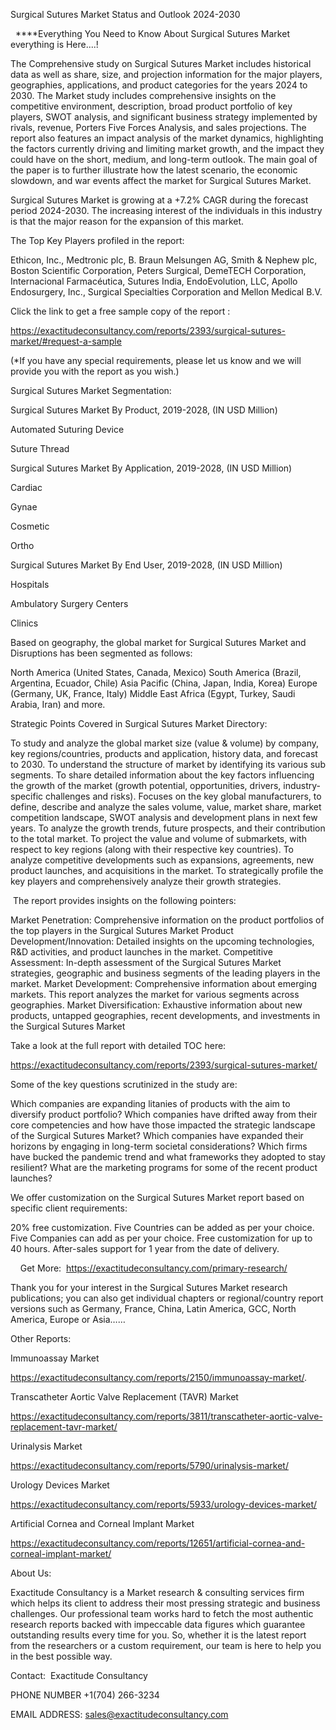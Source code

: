 Surgical Sutures Market Status and Outlook 2024-2030

  ****Everything You Need to Know About Surgical Sutures Market everything is Here....!

The Comprehensive study on Surgical Sutures Market includes historical data as well as share, size, and projection information for the major players, geographies, applications, and product categories for the years 2024 to 2030. The Market study includes comprehensive insights on the competitive environment, description, broad product portfolio of key players, SWOT analysis, and significant business strategy implemented by rivals, revenue, Porters Five Forces Analysis, and sales projections. The report also features an impact analysis of the market dynamics, highlighting the factors currently driving and limiting market growth, and the impact they could have on the short, medium, and long-term outlook. The main goal of the paper is to further illustrate how the latest scenario, the economic slowdown, and war events affect the market for Surgical Sutures Market.

Surgical Sutures Market is growing at a +7.2% CAGR during the forecast period 2024-2030. The increasing interest of the individuals in this industry is that the major reason for the expansion of this market.

The Top Key Players profiled in the report: 

Ethicon, Inc., Medtronic plc, B. Braun Melsungen AG, Smith & Nephew plc, Boston Scientific Corporation, Peters Surgical, DemeTECH Corporation, Internacional Farmacéutica, Sutures India, EndoEvolution, LLC, Apollo Endosurgery, Inc., Surgical Specialties Corporation and Mellon Medical B.V.

Click the link to get a free sample copy of the report :

https://exactitudeconsultancy.com/reports/2393/surgical-sutures-market/#request-a-sample

(*If you have any special requirements, please let us know and we will provide you with the report as you wish.)

Surgical Sutures Market Segmentation:

Surgical Sutures Market By Product, 2019-2028, (IN USD Million)

Automated Suturing Device

Suture Thread

Surgical Sutures Market By Application, 2019-2028, (IN USD Million)

Cardiac

Gynae

Cosmetic

Ortho

Surgical Sutures Market By End User, 2019-2028, (IN USD Million)

Hospitals

Ambulatory Surgery Centers

Clinics

Based on geography, the global market for Surgical Sutures Market and Disruptions has been segmented as follows:

North America (United States, Canada, Mexico)
South America (Brazil, Argentina, Ecuador, Chile)
Asia Pacific (China, Japan, India, Korea)
Europe (Germany, UK, France, Italy)
Middle East Africa (Egypt, Turkey, Saudi Arabia, Iran) and more.

Strategic Points Covered in Surgical Sutures Market Directory:

To study and analyze the global market size (value & volume) by company, key regions/countries, products and application, history data, and forecast to 2030.
To understand the structure of market by identifying its various sub segments.
To share detailed information about the key factors influencing the growth of the market (growth potential, opportunities, drivers, industry-specific challenges and risks).
Focuses on the key global manufacturers, to define, describe and analyze the sales volume, value, market share, market competition landscape, SWOT analysis and development plans in next few years.
To analyze the growth trends, future prospects, and their contribution to the total market.
To project the value and volume of submarkets, with respect to key regions (along with their respective key countries).
To analyze competitive developments such as expansions, agreements, new product launches, and acquisitions in the market.
To strategically profile the key players and comprehensively analyze their growth strategies.

 The report provides insights on the following pointers:

Market Penetration: Comprehensive information on the product portfolios of the top players in the Surgical Sutures Market
Product Development/Innovation: Detailed insights on the upcoming technologies, R&D activities, and product launches in the market.
Competitive Assessment: In-depth assessment of the Surgical Sutures Market strategies, geographic and business segments of the leading players in the market.
Market Development: Comprehensive information about emerging markets. This report analyzes the market for various segments across geographies.
Market Diversification: Exhaustive information about new products, untapped geographies, recent developments, and investments in the Surgical Sutures Market

Take a look at the full report with detailed TOC here:

https://exactitudeconsultancy.com/reports/2393/surgical-sutures-market/

Some of the key questions scrutinized in the study are:

Which companies are expanding litanies of products with the aim to diversify product portfolio?
Which companies have drifted away from their core competencies and how have those impacted the strategic landscape of the Surgical Sutures Market?
Which companies have expanded their horizons by engaging in long-term societal considerations?
Which firms have bucked the pandemic trend and what frameworks they adopted to stay resilient?
What are the marketing programs for some of the recent product launches?

We offer customization on the Surgical Sutures Market report based on specific client requirements:

20% free customization.
Five Countries can be added as per your choice.
Five Companies can add as per your choice.
Free customization for up to 40 hours.
After-sales support for 1 year from the date of delivery.

    Get More:  https://exactitudeconsultancy.com/primary-research/

Thank you for your interest in the Surgical Sutures Market research publications; you can also get individual chapters or regional/country report versions such as Germany, France, China, Latin America, GCC, North America, Europe or Asia……

Other Reports:

Immunoassay Market

https://exactitudeconsultancy.com/reports/2150/immunoassay-market/.

Transcatheter Aortic Valve Replacement (TAVR) Market

https://exactitudeconsultancy.com/reports/3811/transcatheter-aortic-valve-replacement-tavr-market/

Urinalysis Market

https://exactitudeconsultancy.com/reports/5790/urinalysis-market/

Urology Devices Market

https://exactitudeconsultancy.com/reports/5933/urology-devices-market/

Artificial Cornea and Corneal Implant Market

https://exactitudeconsultancy.com/reports/12651/artificial-cornea-and-corneal-implant-market/

About Us:

Exactitude Consultancy is a Market research & consulting services firm which helps its client to address their most pressing strategic and business challenges. Our professional team works hard to fetch the most authentic research reports backed with impeccable data figures which guarantee outstanding results every time for you. So, whether it is the latest report from the researchers or a custom requirement, our team is here to help you in the best possible way.

Contact:  Exactitude Consultancy

PHONE NUMBER +1(704) 266-3234

EMAIL ADDRESS: sales@exactitudeconsultancy.com
